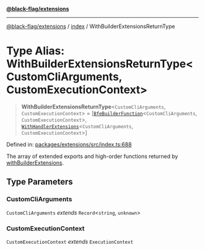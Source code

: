 [**@black-flag/extensions**](../../README.md)

***

[@black-flag/extensions](../../README.md) / [index](../README.md) / WithBuilderExtensionsReturnType

# Type Alias: WithBuilderExtensionsReturnType\<CustomCliArguments, CustomExecutionContext\>

> **WithBuilderExtensionsReturnType**\<`CustomCliArguments`, `CustomExecutionContext`\> = \[[`BfeBuilderFunction`](BfeBuilderFunction.md)\<`CustomCliArguments`, `CustomExecutionContext`\>, [`WithHandlerExtensions`](WithHandlerExtensions.md)\<`CustomCliArguments`, `CustomExecutionContext`\>\]

Defined in: [packages/extensions/src/index.ts:688](https://github.com/Xunnamius/black-flag/blob/6ed277e0a55bcec73d66d48954610cdf899ffe68/packages/extensions/src/index.ts#L688)

The array of extended exports and high-order functions returned by
[withBuilderExtensions](../functions/withBuilderExtensions.md).

## Type Parameters

### CustomCliArguments

`CustomCliArguments` *extends* `Record`\<`string`, `unknown`\>

### CustomExecutionContext

`CustomExecutionContext` *extends* `ExecutionContext`
